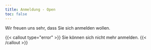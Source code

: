 ```yaml
---
title: Anmeldung - Open
toc: false
---
```


Wir freuen uns sehr, dass Sie sich anmelden wollen.

{{< callout type="error" >}}
Sie können sich nicht mehr anmelden.
{{< /callout >}}

